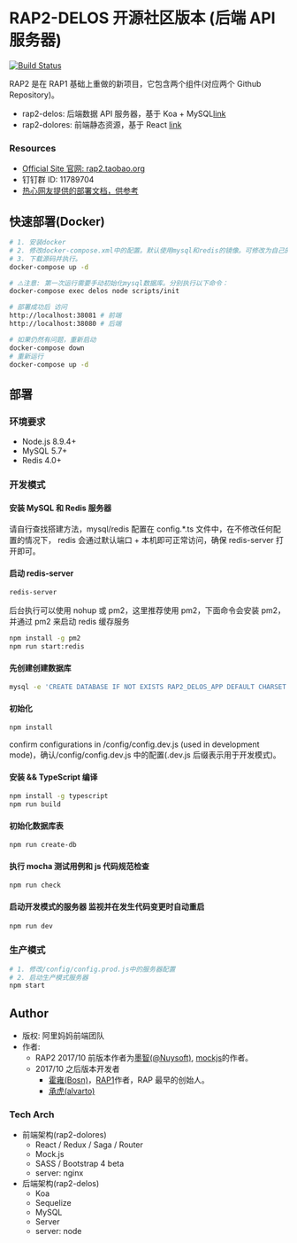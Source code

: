 # RAP2-DELOS 开源社区版本 (后端 API 服务器)

[![Build Status](https://travis-ci.org/thx/rap2-delos.svg?branch=master)](https://travis-ci.org/thx/rap2-delos)

RAP2 是在 RAP1 基础上重做的新项目，它包含两个组件(对应两个 Github Repository)。

- rap2-delos: 后端数据 API 服务器，基于 Koa + MySQL[link](http://github.com/thx/rap2-delos)
- rap2-dolores: 前端静态资源，基于 React [link](http://github.com/thx/rap2-dolores)

### Resources

- [Official Site 官网: rap2.taobao.org](http://rap2.taobao.org)
- 钉钉群 ID: 11789704
- [热心网友提供的部署文档，供参考](https://github.com/thx/rap2-delos/issues/119)

## 快速部署(Docker)

```sh
# 1. 安装docker
# 2. 修改docker-compose.xml中的配置。默认使用mysql和redis的镜像。可修改为自己的配置
# 3. 下载源码并执行。
docker-compose up -d

# ⚠️注意: 第一次运行需要手动初始化mysql数据库。分别执行以下命令：
docker-compose exec delos node scripts/init

# 部署成功后 访问
http://localhost:38081 # 前端
http://localhost:38080 # 后端

# 如果仍然有问题，重新启动
docker-compose down
# 重新运行
docker-compose up -d
```

## 部署

### 环境要求

- Node.js 8.9.4+
- MySQL 5.7+
- Redis 4.0+

### 开发模式

#### 安装 MySQL 和 Redis 服务器

请自行查找搭建方法，mysql/redis 配置在 config.\*.ts 文件中，在不修改任何配置的情况下，
redis 会通过默认端口 + 本机即可正常访问，确保 redis-server 打开即可。

#### 启动 redis-server

```sh
redis-server
```

后台执行可以使用 nohup 或 pm2，这里推荐使用 pm2，下面命令会安装 pm2，并通过 pm2 来启动 redis 缓存服务

```bash
npm install -g pm2
npm run start:redis
```

#### 先创建创建数据库

```bash
mysql -e 'CREATE DATABASE IF NOT EXISTS RAP2_DELOS_APP DEFAULT CHARSET utf8 COLLATE utf8_general_ci'
```

#### 初始化

```bash
npm install
```

confirm configurations in /config/config.dev.js (used in development mode)，确认/config/config.dev.js 中的配置(.dev.js 后缀表示用于开发模式)。

#### 安装 && TypeScript 编译

```bash
npm install -g typescript
npm run build
```

#### 初始化数据库表

```bash
npm run create-db
```

#### 执行 mocha 测试用例和 js 代码规范检查

```bash
npm run check
```

#### 启动开发模式的服务器 监视并在发生代码变更时自动重启

```bash
npm run dev
```

### 生产模式

```sh
# 1. 修改/config/config.prod.js中的服务器配置
# 2. 启动生产模式服务器
npm start

```

## Author

- 版权: 阿里妈妈前端团队
- 作者:
  - RAP2 2017/10 前版本作者为[墨智(@Nuysoft)](https://github.com/nuysoft/), [mockjs](mockjs.com)的作者。
  - 2017/10 之后版本开发者
    - [霍雍(Bosn)](http://github.com/bosn/)，[RAP1](http://github.com/thx/RAP)作者，RAP 最早的创始人。
    - [承虎(alvarto)](http://github.com/alvarto/)

### Tech Arch

- 前端架构(rap2-dolores)
  - React / Redux / Saga / Router
  - Mock.js
  - SASS / Bootstrap 4 beta
  - server: nginx
- 后端架构(rap2-delos)
  - Koa
  - Sequelize
  - MySQL
  - Server
  - server: node
